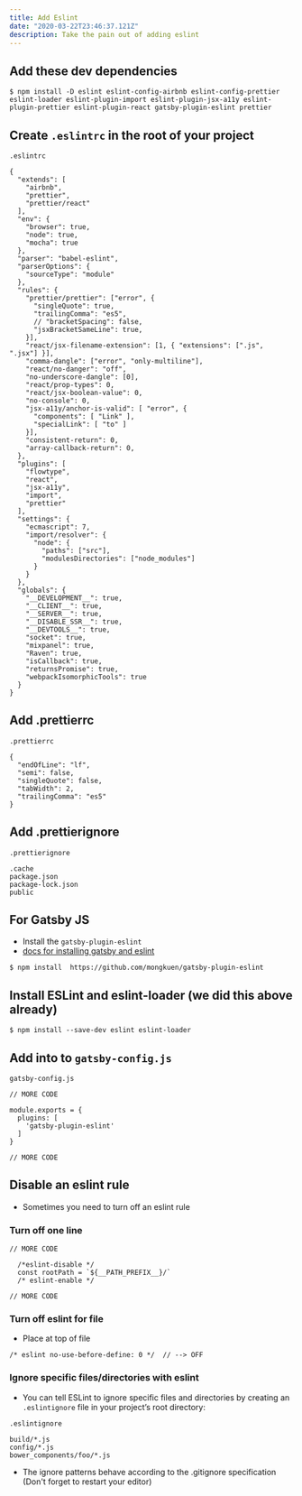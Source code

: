 ```yaml
---
title: Add Eslint
date: "2020-03-22T23:46:37.121Z"
description: Take the pain out of adding eslint
---
```


## Add these dev dependencies
```
$ npm install -D eslint eslint-config-airbnb eslint-config-prettier eslint-loader eslint-plugin-import eslint-plugin-jsx-a11y eslint-plugin-prettier eslint-plugin-react gatsby-plugin-eslint prettier
```

## Create `.eslintrc` in the root of your project
`.eslintrc`

```
{
  "extends": [
    "airbnb",
    "prettier",
    "prettier/react"
  ],
  "env": {
    "browser": true,
    "node": true,
    "mocha": true
  },
  "parser": "babel-eslint",
  "parserOptions": {
    "sourceType": "module"
  },
  "rules": {
    "prettier/prettier": ["error", {
      "singleQuote": true,
      "trailingComma": "es5",
      // "bracketSpacing": false,
      "jsxBracketSameLine": true,
    }],
    "react/jsx-filename-extension": [1, { "extensions": [".js", ".jsx"] }],
    "comma-dangle": ["error", "only-multiline"],
    "react/no-danger": "off",
    "no-underscore-dangle": [0],
    "react/prop-types": 0,
    "react/jsx-boolean-value": 0,
    "no-console": 0,
    "jsx-a11y/anchor-is-valid": [ "error", {
      "components": [ "Link" ],
      "specialLink": [ "to" ]
    }],
    "consistent-return": 0,
    "array-callback-return": 0,
  },
  "plugins": [
    "flowtype",
    "react",
    "jsx-a11y",
    "import",
    "prettier"
  ],
  "settings": {
    "ecmascript": 7,
    "import/resolver": {
      "node": {
        "paths": ["src"],
        "modulesDirectories": ["node_modules"]
      }
    }
  },
  "globals": {
    "__DEVELOPMENT__": true,
    "__CLIENT__": true,
    "__SERVER__": true,
    "__DISABLE_SSR__": true,
    "__DEVTOOLS__": true,
    "socket": true,
    "mixpanel": true,
    "Raven": true,
    "isCallback": true,
    "returnsPromise": true,
    "webpackIsomorphicTools": true
  }
}
```

## Add .prettierrc
`.prettierrc`

```
{
  "endOfLine": "lf",
  "semi": false,
  "singleQuote": false,
  "tabWidth": 2,
  "trailingComma": "es5"
}
```

## Add .prettierignore
`.prettierignore`

```
.cache
package.json
package-lock.json
public
```

## For Gatsby JS
* Install the `gatsby-plugin-eslint`
* [docs for installing gatsby and eslint](https://github.com/mongkuen/gatsby-plugin-eslint)

`$ npm install  https://github.com/mongkuen/gatsby-plugin-eslint`

## Install ESLint and eslint-loader (we did this above already)

`$ npm install --save-dev eslint eslint-loader`

## Add into to `gatsby-config.js`

`gatsby-config.js`

```
// MORE CODE

module.exports = {
  plugins: [
    'gatsby-plugin-eslint'
  ]
}

// MORE CODE
```

## Disable an eslint rule
* Sometimes you need to turn off an eslint rule

### Turn off one line
```
// MORE CODE

  /*eslint-disable */
  const rootPath = `${__PATH_PREFIX__}/`
  /* eslint-enable */

// MORE CODE
```

### Turn off eslint for file
* Place at top of file

```
/* eslint no-use-before-define: 0 */  // --> OFF
```

### Ignore specific files/directories with eslint
* You can tell ESLint to ignore specific files and directories by creating an `.eslintignore` file in your project’s root directory:

`.eslintignore`

```
build/*.js
config/*.js
bower_components/foo/*.js
```

* The ignore patterns behave according to the .gitignore specification (Don't forget to restart your editor)
